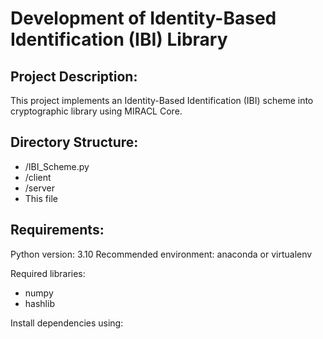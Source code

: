 
Development of Identity-Based Identification (IBI) Library
===========================================

Project Description:
---------------------
This project implements an Identity-Based Identification (IBI) scheme into cryptographic library using MIRACL Core.

Directory Structure:
---------------------
- /IBI_Scheme.py
- /client
- /server       
- This file

Requirements:
--------------
Python version: 3.10
Recommended environment: anaconda or virtualenv

Required libraries:
- numpy
- hashlib


Install dependencies using:

